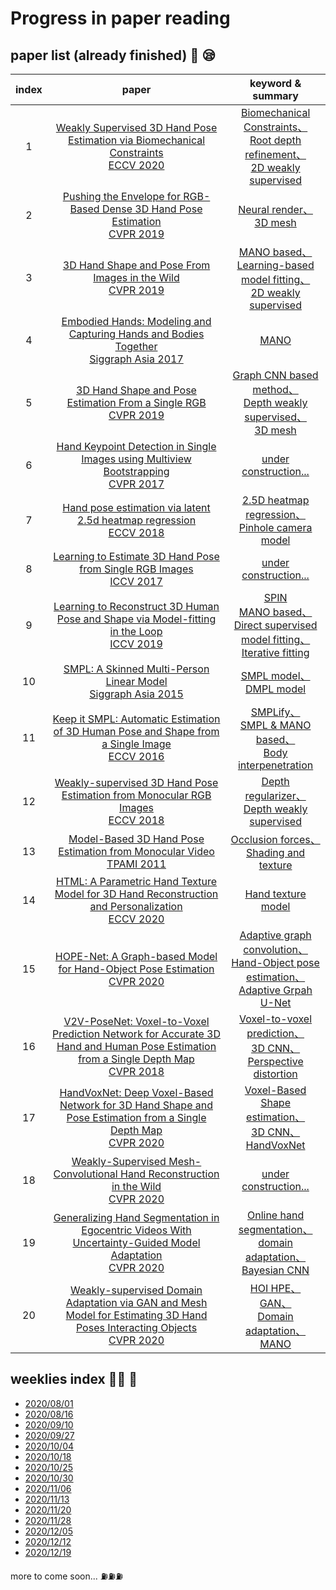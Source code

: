 # Progress in paper reading

## paper list (already finished) :book: :sleepy:

index |paper |keyword & summary
:-:| :-: | :-: 
1|[Weakly Supervised 3D Hand Pose Estimation via Biomechanical Constraints<br>ECCV 2020](https://arxiv.org/pdf/2003.09282.pdf)| [Biomechanical Constraints、<br>Root depth refinement、<br>2D weakly supervised](/weeklies/8weekly.md)
2|[Pushing the Envelope for RGB-Based Dense 3D Hand Pose Estimation<br>CVPR 2019](https://openaccess.thecvf.com/content_CVPR_2019/papers/Baek_Pushing_the_Envelope_for_RGB-Based_Dense_3D_Hand_Pose_Estimation_CVPR_2019_paper.pdf)|[Neural render、<br>3D mesh](/weeklies/7weekly.md)
3|[3D Hand Shape and Pose From Images in the Wild<br>CVPR 2019](https://arxiv.org/pdf/1902.03451.pdf)|[MANO based、<br>Learning-based model fitting、<br>2D weakly supervised](/weeklies/8weekly.md)
4|[Embodied Hands: Modeling and Capturing Hands and Bodies Together<br>Siggraph Asia 2017](https://www.is.mpg.de/uploads_file/attachment/attachment/392/Embodied_Hands_SiggraphAsia2017.pdf)|[MANO](/weeklies/8weekly.md)
5|[3D Hand Shape and Pose Estimation From a Single RGB<br>CVPR 2019](https://arxiv.org/pdf/1903.00812.pdf)|[Graph CNN based method、<br>Depth weakly supervised、<br>3D mesh](/weeklies/7weekly.md)
6|[Hand Keypoint Detection in Single Images using Multiview Bootstrapping<br>CVPR 2017](/picture/push.jpeg)|[under construction...](/picture/push.jpeg)
7|[Hand pose estimation via latent 2.5d heatmap regression<br>ECCV 2018](https://arxiv.org/pdf/1804.09534.pdf)|[2.5D heatmap regression、<br>Pinhole camera model](/weeklies/8.5weekly.md)
8|[Learning to Estimate 3D Hand Pose from Single RGB Images<br>ICCV 2017](/picture/push.jpeg)|[under construction...](/picture/push.jpeg)
9|[Learning to Reconstruct 3D Human Pose and Shape via Model-fitting in the Loop<br>ICCV 2019](https://arxiv.org/pdf/1909.12828.pdf)|[SPIN<br>MANO based、<br>Direct supervised model fitting、<br>Iterative fitting](weeklies/8weekly.md)
10|[SMPL: A Skinned Multi-Person Linear Model<br>Siggraph Asia 2015](http://files.is.tue.mpg.de/black/papers/SMPL2015.pdf)|[SMPL model、<br>DMPL model](/picture/push.jpeg)
11|[Keep it SMPL: Automatic Estimation of 3D Human Pose and Shape from a Single Image<br>ECCV 2016](https://arxiv.org/pdf/1607.08128.pdf)|[SMPLify、<br>SMPL & MANO based、<br>Body interpenetration](/weeklies/8weekly.md)
12|[Weakly-supervised 3D Hand Pose Estimation from Monocular RGB Images <br>ECCV 2018](https://openaccess.thecvf.com/content_ECCV_2018/papers/Yujun_Cai_Weakly-supervised_3D_Hand_ECCV_2018_paper.pdf)|[Depth regularizer、<br>Depth weakly supervised](/weeklies/7weekly.md)
13|[Model-Based 3D Hand Pose Estimation from Monocular Video<br>TPAMI 2011](http://www.cs.toronto.edu/~fleet/research/Papers/handTrackerPAMI.pdf)|[Occlusion forces、<br>Shading and texture](/weeklies/9weekly.md)
14|[HTML: A Parametric Hand Texture Model for 3D Hand Reconstruction and Personalization<br>ECCV 2020](https://handtracker.mpi-inf.mpg.de/projects/HandTextureModel/content/HandTextureModel_ECCV2020.pdf)|[Hand texture model](/weeklies/9weekly.md)
15|[HOPE-Net: A Graph-based Model for Hand-Object Pose Estimation<br>CVPR 2020](https://openaccess.thecvf.com/content_CVPR_2020/papers/Doosti_HOPE-Net_A_Graph-Based_Model_for_Hand-Object_Pose_Estimation_CVPR_2020_paper.pdf)|[Adaptive graph convolution、<br>Hand-Object pose estimation、<br>Adaptive Grpah U-Net](/weeklies/9.5weekly.md)
16|[V2V-PoseNet: Voxel-to-Voxel Prediction Network for Accurate 3D Hand and Human Pose Estimation from a Single Depth Map<br>CVPR 2018](https://arxiv.org/pdf/1711.07399.pdf)|[Voxel-to-voxel prediction、<br>3D CNN、<br>Perspective distortion](/weeklies/9.5weekly.md)
17|[HandVoxNet: Deep Voxel-Based Network for 3D Hand Shape and Pose Estimation from a Single Depth Map<br>CVPR 2020](https://arxiv.org/pdf/2004.01588.pdf)|[Voxel-Based Shape estimation、<br>3D CNN、<br>HandVoxNet](/weeklies/9.5weekly.md)
18|[Weakly-Supervised Mesh-Convolutional Hand Reconstruction in the Wild<br>CVPR 2020]()|[under construction...](/picture/push.jpeg)
19|[Generalizing Hand Segmentation in Egocentric Videos With Uncertainty-Guided Model Adaptation<br>CVPR 2020](https://openaccess.thecvf.com/content_CVPR_2020/papers/Cai_Generalizing_Hand_Segmentation_in_Egocentric_Videos_With_Uncertainty-Guided_Model_Adaptation_CVPR_2020_paper.pdf)|[Online hand segmentation、<br>domain adaptation、<br>Bayesian CNN](/weeklies/11.5weekly.md)
20|[Weakly-supervised Domain Adaptation via GAN and Mesh Model for Estimating 3D Hand Poses Interacting Objects<br>CVPR 2020](https://openaccess.thecvf.com/content_CVPR_2020/papers/Baek_Weakly-Supervised_Domain_Adaptation_via_GAN_and_Mesh_Model_for_Estimating_CVPR_2020_paper.pdf)|[HOI HPE、<br>GAN、<br>Domain adaptation、<br>MANO](/weeklies/11.5weekly.md)

## weeklies index :man_teacher: :raising_hand:
* [2020/08/01](weeklies/1weekly.md) 
* [2020/08/16](weeklies/2weekly.md)
* [2020/09/10](weeklies/3weekly.md)
* [2020/09/27](weeklies/4weekly.md)
* [2020/10/04](weeklies/5weekly.md)
* [2020/10/18](weeklies/7weekly.md)
* [2020/10/25](weeklies/7.5weekly.md) 
* [2020/10/30](weeklies/8weekly.md)
* [2020/11/06](weeklies/8.5weekly.md)
* [2020/11/13](weeklies/9weekly.md)
* [2020/11/20](weeklies/9.5weekly.md)
* [2020/11/28](weeklies/10weekly.md)
* [2020/12/05](weeklies/10.5weekly.md)
* [2020/12/12](weeklies/11weeekly.md)
* [2020/12/19](weeklies/11.5weeekly.md)


more to come soon... :fuelpump::fuelpump::fuelpump: